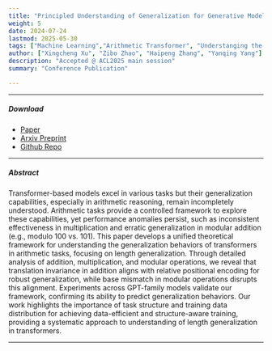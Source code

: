 ```yaml
---
title: "Principled Understanding of Generalization for Generative Models in Arithmetic Reasoning Tasks" 
weight: 5
date: 2024-07-24
lastmod: 2025-05-30
tags: ["Machine Learning","Arithmetic Transformer", "Understanging the Ability of AI Models"]
author: ["Xingcheng Xu", "Zibo Zhao", "Haipeng Zhang", "Yanqing Yang"]
description: "Accepted @ ACL2025 main session" 
summary: "Conference Publication"

---
```


---

##### Download

+ [Paper](arithmetic_transformer_ood_theory.pdf)
+ [Arxiv Preprint](https://arxiv.org/pdf/2407.17963)
+ [Github Repo](https://github.com/xingchengxu/ArithmeticLLM)
---

##### Abstract

Transformer-based models excel in various tasks but their generalization capabilities, especially in arithmetic reasoning, remain incompletely understood. Arithmetic tasks provide a controlled framework to explore these capabilities, yet performance anomalies persist, such as inconsistent effectiveness in multiplication and erratic generalization in modular addition (e.g., modulo 100 vs. 101). This paper develops a unified theoretical framework for understanding the generalization behaviors of transformers in arithmetic tasks, focusing on length generalization. Through detailed analysis of addition, multiplication, and modular operations, we reveal that translation invariance in addition aligns with relative positional encoding for robust generalization, while base mismatch in modular operations disrupts this alignment. Experiments across GPT-family models validate our framework, confirming its ability to predict generalization behaviors. Our work highlights the importance of task structure and training data distribution for achieving data-efficient and structure-aware training, providing a systematic approach to understanding of length generalization in transformers.

---
